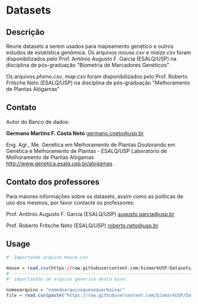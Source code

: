# Datasets

## Descrição

Reune datasets a serem usados para mapeamento genético e outros estudos de estatística genômica.
Os arquivos *mouse.csv* e *maize.csv* foram disponibilizados pelo Prof. Antônio Augusto F. Garcia (ESALQ/USP) na disciplina de pós-graduação "Biometria de Marcadores Genéticos"

Os arquivos *pheno.csv*, *map.csv* foram disponibilizados pelo Prof. Roberto Fritsche Neto (ESALQ/USP) na disciplina de pós-graduação "Melhoramento de Plantas Alógamas"


## Contato


Autor do Banco de dados:

**Germano Martins F. Costa Neto** <germano.cneto@usp.br>

Eng. Agr., Me. Genética em Melhoramento de Plantas
Doutorando em Genética e Melhoramento de Plantas - ESALQ/USP
Laboratório de Melhoramento de Plantas Alógamas <http://www.genetica.esalq.usp.br/alogamas>

## Contato dos professores

Para maiores informações sobre os datasets, assim como as políticas de uso dos mesmos, por favor contacte os professores:

Prof. Antônio Augusto F. Garcia (ESALQ/USP) <augusto.garcia@usp.br>

Prof. Roberto Fritsche Neto (ESALQ/USP) <roberto.neto@usp.br>


## Usage

```R
#' Importando arquivo mouse.csv

mouse = read.csv(https://raw.githubusercontent.com/biomarkUSP/Datasets/master/mouse.csv,header=T)
#'------------------------------------------------------------------------------------------------------------------------
#' importandoo um arquivo generico desta base:

nomeoarquivo = "nomedoarquivoquesequerbaixar"
file = read.csv(paste("https://raw.githubusercontent.com/biomarkUSP/Datasets/master",nomedoarquivo,"/.csv",sep=""),header=T)



